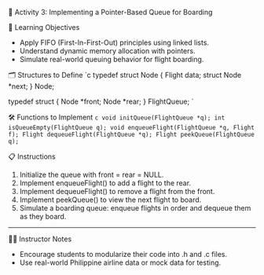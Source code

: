 🔄 Activity 3: Implementing a Pointer-Based Queue for Boarding

🧠 Learning Objectives
- Apply FIFO (First-In-First-Out) principles using linked lists.
- Understand dynamic memory allocation with pointers.
- Simulate real-world queuing behavior for flight boarding.

🗂️ Structures to Define
`c
typedef struct Node {
    Flight data;
    struct Node *next;
} Node;

typedef struct {
    Node *front;
    Node *rear;
} FlightQueue;
`

🛠️ Functions to Implement
`c
void initQueue(FlightQueue *q);
int isQueueEmpty(FlightQueue q);
void enqueueFlight(FlightQueue *q, Flight f);
Flight dequeueFlight(FlightQueue *q);
Flight peekQueue(FlightQueue q);
`

📋 Instructions
1. Initialize the queue with front = rear = NULL.
2. Implement enqueueFlight() to add a flight to the rear.
3. Implement dequeueFlight() to remove a flight from the front.
4. Implement peekQueue() to view the next flight to board.
5. Simulate a boarding queue: enqueue flights in order and dequeue them as they board.

---

🧑‍🏫 Instructor Notes
- Encourage students to modularize their code into .h and .c files.
- Use real-world Philippine airline data or mock data for testing.
